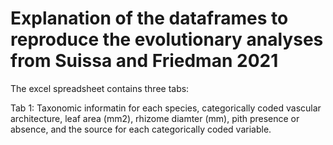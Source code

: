 # Explanation of the dataframes to reproduce the evolutionary analyses from Suissa and Friedman 2021

The excel spreadsheet contains three tabs:

Tab 1: Taxonomic informatin for each species, categorically coded vascular architecture, leaf area (mm2), rhizome diamter (mm), pith presence or absence, and the source for each categorically coded variable.
